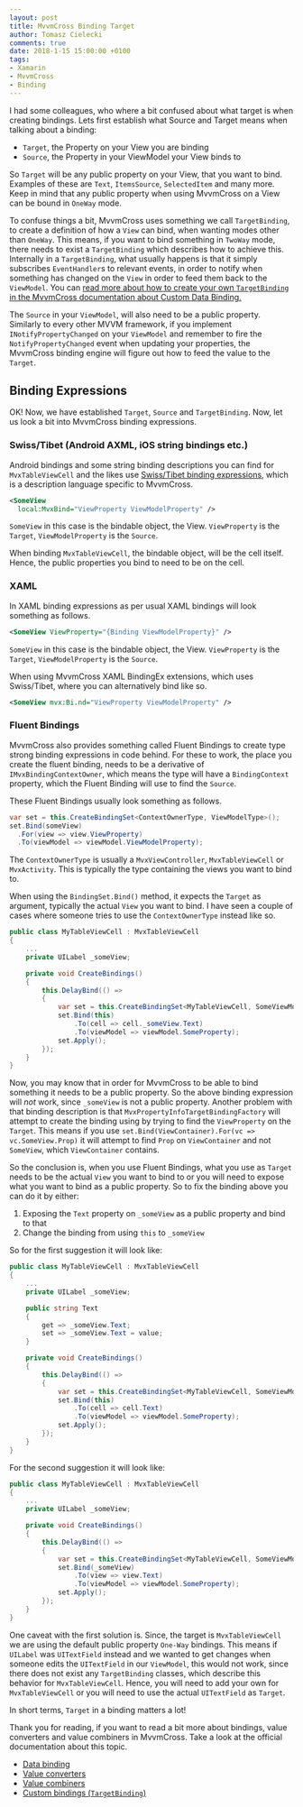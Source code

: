 ```yaml
---
layout: post
title: MvvmCross Binding Target
author: Tomasz Cielecki
comments: true
date: 2018-1-15 15:00:00 +0100
tags:
- Xamarin
- MvvmCross
- Binding
---
```


I had some colleagues, who where a bit confused about what target is when creating bindings. Lets first establish what Source and Target means when talking about a binding:

- `Target`, the Property on your View you are binding
- `Source`, the Property in your ViewModel your View binds to

So `Target` will be any public property on your View, that you want to bind. Examples of these are `Text`, `ItemsSource`, `SelectedItem` and many more. Keep in mind that any public property when using MvvmCross on a View can be bound in `OneWay` mode.

To confuse things a bit, MvvmCross uses something we call `TargetBinding`, to create a definition of how a `View` can bind, when wanting modes other than `OneWay`. This means, if you want to bind something in `TwoWay` mode, there needs to exist a `TargetBinding` which describes how to achieve this.
Internally in a `TargetBinding`, what usually happens is that it simply subscribes `EventHandler`s to relevant events, in order to notify when something has changed on the `View` in order to feed them back to the `ViewModel`. You can [read more about how to create your own `TargetBinding` in the MvvmCross documentation about Custom Data Binding.](https://www.mvvmcross.com/documentation/fundamentals/custom-data-binding)

The `Source` in your `ViewModel`, will also need to be a public property. Similarly to every other MVVM framework, if you implement `INotifyPropertyChanged` on your `ViewModel` and remember to fire the `NotifyPropertyChanged` event when updating your properties, the MvvmCross binding engine will figure out how to feed the value to the `Target`.

## Binding Expressions

OK! Now, we have established `Target`, `Source` and `TargetBinding`. Now, let us look a bit into MvvmCross binding expressions.

### Swiss/Tibet (Android AXML, iOS string bindings etc.)

Android bindings and some string binding descriptions you can find for `MvxTableViewCell` and the likes use [Swiss/Tibet binding expressions](https://www.mvvmcross.com/documentation/fundamentals/data-binding), which is a description language specific to MvvmCross.

```xml
<SomeView
  local:MvxBind="ViewProperty ViewModelProperty" />
```

`SomeView` in this case is the bindable object, the View. `ViewProperty` is the `Target`, `ViewModelProperty` is the `Source`.

When binding `MvxTableViewCell`, the bindable object, will be the cell itself. Hence, the public properties you bind to need to be on the cell.

### XAML

In XAML binding expressions as per usual XAML bindings will look something as follows.

```xml
<SomeView ViewProperty="{Binding ViewModelProperty}" />
```

`SomeView` in this case is the bindable object, the View. `ViewProperty` is the `Target`, `ViewModelProperty` is the `Source`.

When using MvvmCross XAML BindingEx extensions, which uses Swiss/Tibet, where you can alternatively bind like so.

```xml
<SomeView mvx:Bi.nd="ViewProperty ViewModelProperty" />
```

### Fluent Bindings

MvvmCross also provides something called Fluent Bindings to create type strong binding expressions in code behind. For these to work, the place you create the fluent binding, needs to be a derivative of `IMvxBindingContextOwner`, which means the type will have a `BindingContext` property, which the Fluent Binding will use to find the `Source`.

These Fluent Bindings usually look something as follows.

```csharp
var set = this.CreateBindingSet<ContextOwnerType, ViewModelType>();
set.Bind(someView)
  .For(view => view.ViewProperty)
  .To(viewModel => viewModel.ViewModelProperty);
```

The `ContextOwnerType` is usually a `MvxViewController`, `MvxTableViewCell` or `MvxActivity`. This is typically the type containing the views you want to bind to.

When using the `BindingSet.Bind()` method, it expects the `Target` as argument, typically the actual `View` you want to bind. I have seen a couple of cases where someone tries to use the `ContextOwnerType` instead like so.

```csharp
public class MyTableViewCell : MvxTableViewCell
{
    ...
    private UILabel _someView;

    private void CreateBindings()
    {
        this.DelayBind(() => 
        {
            var set = this.CreateBindingSet<MyTableViewCell, SomeViewModel>();
            set.Bind(this)
                .To(cell => cell._someView.Text)
                .To(viewModel => viewModel.SomeProperty);
            set.Apply();
        });
    }
}
```

Now, you may know that in order for MvvmCross to be able to bind something it needs to be a public property. So the above binding expression will _not_ work, since `_someView` is not a public property. Another problem with that binding description is that `MvxPropertyInfoTargetBindingFactory` will attempt to create the binding using by trying to find the `ViewProperty` on the `Target`. This means if you use `set.Bind(ViewContainer).For(vc => vc.SomeView.Prop)` it will attempt to find `Prop` on `ViewContainer` and not `SomeView`, which `ViewContainer` contains.

So the conclusion is, when you use Fluent Bindings, what you use as `Target` needs to be the actual `View` you want to bind to or you will need to expose what you want to bind as a public property. So to fix the binding above you can do it by either:

1. Exposing the `Text` property on `_someView` as a public property and bind to that
2. Change the binding from using `this` to `_someView`

So for the first suggestion it will look like:

```csharp
public class MyTableViewCell : MvxTableViewCell
{
    ...
    private UILabel _someView;

    public string Text 
    { 
        get => _someView.Text;
        set => _someView.Text = value;
    }

    private void CreateBindings()
    {
        this.DelayBind(() => 
        {
            var set = this.CreateBindingSet<MyTableViewCell, SomeViewModel>();
            set.Bind(this)
                .To(cell => cell.Text)
                .To(viewModel => viewModel.SomeProperty);
            set.Apply();
        });
    }
}
```

For the second suggestion it will look like:

```csharp
public class MyTableViewCell : MvxTableViewCell
{
    ...
    private UILabel _someView;

    private void CreateBindings()
    {
        this.DelayBind(() => 
        {
            var set = this.CreateBindingSet<MyTableViewCell, SomeViewModel>();
            set.Bind(_someView)
                .To(view => view.Text)
                .To(viewModel => viewModel.SomeProperty);
            set.Apply();
        });
    }
}
```

One caveat with the first solution is. Since, the target is `MvxTableViewCell` we are using the default public property `One-Way` bindings. This means if `UILabel` was `UITextField` instead and we wanted to get changes when someone edits the `UITextField` in our `ViewModel`, this would not work, since there does not exist any `TargetBinding` classes, which describe this behavior for `MvxTableViewCell`. Hence, you will need to add your own for `MvxTableViewCell` or you will need to use the actual `UITextField` as `Target`.

In short terms, `Target` in a binding matters a lot!

Thank you for reading, if you want to read a bit more about bindings, value converters and value combiners in MvvmCross. Take a look at the official documentation about this topic.

- [Data binding](https://www.mvvmcross.com/documentation/fundamentals/data-binding)
- [Value converters](https://www.mvvmcross.com/documentation/fundamentals/value-converters)
- [Value combiners](https://www.mvvmcross.com/documentation/fundamentals/value-combiners)
- [Custom bindings (`TargetBinding`)](https://www.mvvmcross.com/documentation/fundamentals/custom-data-binding)
